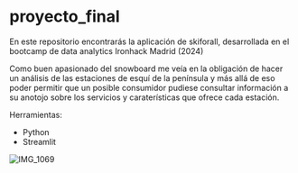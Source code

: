 # proyecto_final

En este repositorio encontrarás la aplicación de skiforall, desarrollada en el bootcamp de data analytics Ironhack Madrid (2024)

Como buen apasionado del snowboard me veía en la obligación de hacer un análisis de las estaciones de esquí de la península y más allá de eso poder permitir que un posible consumidor pudiese consultar información a su anotojo sobre los servicios y caraterísticas que ofrece cada estación.

Herramientas:

- Python
- Streamlit

![IMG_1069](https://github.com/victorjgg14/proyecto_final/assets/156781013/5b2ddffd-ded1-4643-9a9e-bc54b0e41b8a)
